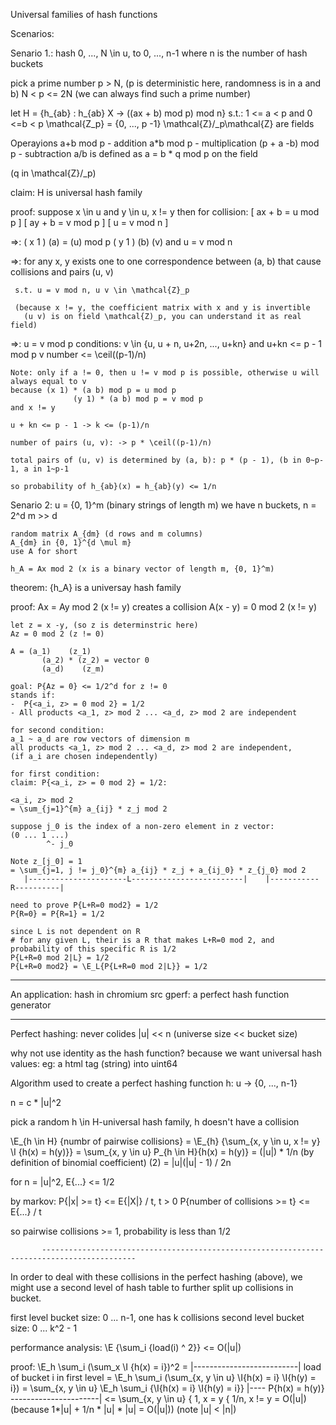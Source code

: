 Universal families of hash functions

Scenarios:

Senario 1.:
   hash 0, ..., N \in u, to 0, ..., n-1
   where n is the number of hash buckets

   pick a prime number p > N, (p is deterministic here, randomness is in a and b)
   N < p <= 2N (we can always find such a prime number)

   let H = {h_{ab} : h_{ab} X -> ((ax + b) mod p) mod n}
   s.t.: 1 <= a < p and 0 <=b < p
   \mathcal{Z_p} = {0, ..., p -1}
   \mathcal{Z}/_p\mathcal{Z} are fields

   Operayions
   a+b mod p - addition
   a*b mod p - multiplication
   (p + a -b) mod p - subtraction
   a/b is defined as a = b * q mod p on the field

   (q in \mathcal{Z}/_p)

  claim: H is universal hash family

  proof: suppose x \in u and y \in u, x != y
     then for collision:
     [  ax + b = u mod p ]
     [ ay + b = v mod p ]
     [  u = v mod n          ]

   =>:
      ( x 1 ) (a) = (u)   mod p
      ( y 1 ) (b)     (v)
   and u = v mod n   

  =>:
     for any x, y
     exists one to one correspondence between (a, b) that cause collisions 
     and pairs (u, v) 
     
     s.t. u = v mod n, u v \in \mathcal{Z}_p
       
     (because x != y, the coefficient matrix with x and y is invertible
       (u v) is on field \mathcal{Z)_p, you can understand it as real field)

  =>:
	u = v mod p conditions:
	v \in {u, u + n, u+2n, ..., u+kn} and u+kn <= p - 1 mod p
	v number <= \ceil((p-1)/n)
	
	Note: only if a != 0, then u != v mod p is possible, otherwise u will always equal to v
	because (x 1) * (a b) mod p = u mod p
	              (y 1) * (a b) mod p = v mod p
	and x != y
	
	u + kn <= p - 1 -> k <= (p-1)/n
	
	number of pairs (u, v): -> p * \ceil((p-1)/n)
	
	total pairs of (u, v) is determined by (a, b): p * (p - 1), (b in 0~p-1, a in 1~p-1
	
	so probability of h_{ab}(x) = h_{ab}(y) <= 1/n


Senario 2:
    u = {0, 1}^m (binary strings of length m)
    we have n buckets, n = 2^d
    m >> d
    
    random matrix A_{dm} (d rows and m columns) 
    A_{dm} in {0, 1}^{d \mul m}
    use A for short
    
    h_A = Ax mod 2 (x is a binary vector of length m, {0, 1}^m)

theorem: {h_A} is a universay hash family
    
proof:  Ax = Ay mod 2 (x != y) creates a collision
    A(x - y) = 0 mod 2 (x != y)
    
    let z = x -y, (so z is determinstric here)
    Az = 0 mod 2 (z != 0)
    
    A = (a_1)    (z_1)
           (a_2) * (z_2) = vector 0
           (a_d)    (z_m) 
           
    goal: P{Az = 0} <= 1/2^d for z != 0
    stands if: 
    -  P{<a_i, z> = 0 mod 2} = 1/2
    - All products <a_1, z> mod 2 ... <a_d, z> mod 2 are independent
    
    for second condition:
    a_1 ~ a_d are row vectors of dimension m
    all products <a_1, z> mod 2 ... <a_d, z> mod 2 are independent,
    (if a_i are chosen independently)
    
    for first condition:
    claim: P{<a_i, z> = 0 mod 2} = 1/2:
        
    <a_i, z> mod 2 
    = \sum_{j=1}^{m} a_{ij} * z_j mod 2
    
    suppose j_0 is the index of a non-zero element in z vector:
    (0 ... 1 ...)
            ^- j_0
    
    Note z_[j_0] = 1
    = \sum_{j=1, j != j_0}^{m} a_{ij} * z_j + a_{ij_0} * z_{j_0} mod 2
       |----------------------L-------------------------|    |-----------R----------|
       
    need to prove P{L+R=0 mod2} = 1/2
    P{R=0} = P{R=1} = 1/2 
    
    since L is not dependent on R
    # for any given L, their is a R that makes L+R=0 mod 2, and probability of this specific R is 1/2
    P{L+R=0 mod 2|L} = 1/2
    P{L+R=0 mod2} = \E_L{P{L+R=0 mod 2|L}} = 1/2

-------------------------------------------------------------------------------------------
An application: hash in chromium src
gperf: a perfect hash function generator

-------------------------------------------------------------------------------------------
Perfect hashing: never colides
|u| << n (universe size << bucket size)

why not use identity as the hash function? because we want universal hash values: eg: a html tag (string) into uint64

Algorithm used to create a perfect hashing function
h: u -> {0, ..., n-1}
        
n = c * |u|^2
     
pick a random h \in H-universal hash family, h doesn't have a collision

\E_{h \in H} {numbr of pairwise collisions}
= \E_{h} {\sum_{x, y \in u, x != y} \I {h(x) = h(y)}}
= \sum_{x, y \in u} P_{h \in H}{h(x) = h(y)}
= (|u|) * 1/n   (by definition of binomial coefficient)
    (2)
= |u|(|u| - 1) / 2n

for n = |u|^2, E{...} <= 1/2

by markov: P{|x| >= t} <= E{|X|} / t, t > 0
P{number of collisions >= t} <= E{...} / t

so pairwise collisions >= 1, probability is less than 1/2
     
           -------------------------------------------------------------------------------------------
In order to deal with these collisions in the perfect hashing (above), we might use a second level of hash table to further split up collisions in bucket.

first level bucket size: 0 ... n-1, one has k collisions
second level bucket size: 0 ... k^2 - 1

performance analysis:
\E {\sum_i {load(i) ^ 2}} <= O(|u|)

proof: \E_h \sum_i (\sum_x \I {h(x) = i})^2 = 
                              |--------------------------| load of bucket i in first level
= \E_h \sum_i (\sum_{x, y \in u} \I{h(x) = i} \I{h(y) = i})
= \sum_{x, y \in u} \E_h \sum_i {\I{h(x) = i} \I{h(y) = i}}
                                 |---- P{h(x) = h(y)} ----------------------|
<= \sum_{x, y \in u} { 1, x = y
                                   { 1/n, x != y
= O(|u|) (because 1*|u| + 1/n * |u| * |u| = O(|u|))
(note |u| < |n|)




​    
​    
​    